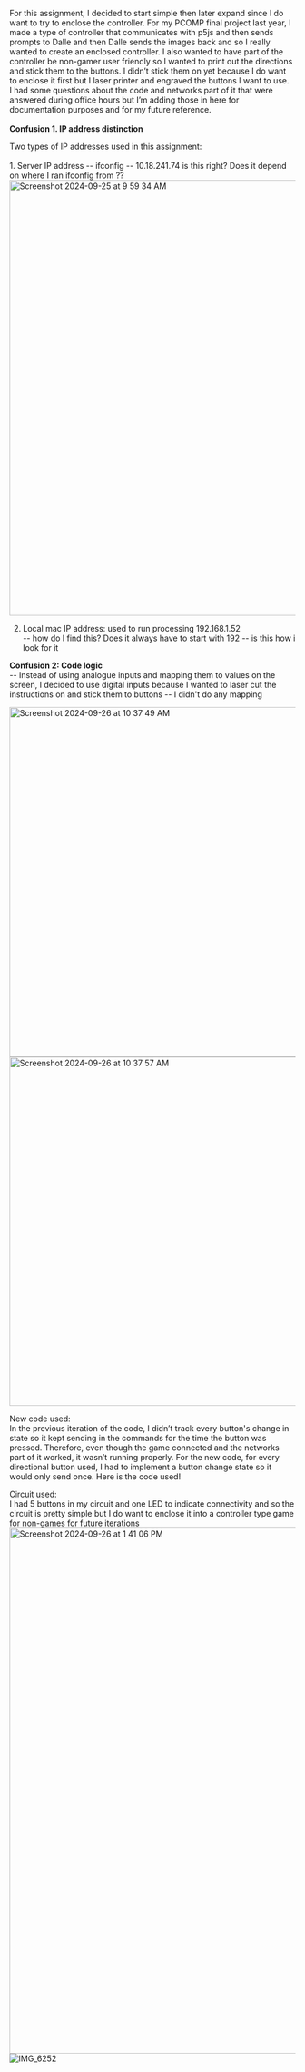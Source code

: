 For this assignment, I decided to start simple then later expand since I do want to try to enclose the controller. For my PCOMP final project last year, I made a type of controller that communicates with p5js and then sends prompts to Dalle and then Dalle sends the images back and so I really wanted to create an enclosed controller. I also wanted to have part of the controller be non-gamer user friendly so I wanted to print out the directions and stick them to the buttons. I didn’t stick them on yet because I do want to enclose it first but I laser printer and engraved the buttons I want to use. </br>
I had some questions about the code and networks part of it that were answered during office hours but I’m adding those in here for documentation purposes and for my future reference.  
</br>
<b>Confusion 1. IP address distinction  </b> </br>

Two types of IP addresses used in this assignment: </br>
</br>1. Server IP address --  ifconfig -- 10.18.241.74 is this right? Does it depend on where I ran ifconfig from ?? </br>
<img width="768" alt="Screenshot 2024-09-25 at 9 59 34 AM" src="https://github.com/user-attachments/assets/ba367367-5e9a-480d-b9f0-e49eead08063">

2. Local mac IP address: used to run processing  192.168.1.52 </br>
-- how do I find this? Does it always have to start with 192 -- is this how i look for it </br>

<b> Confusion 2:  Code logic </b> </br>
-- Instead of using analogue inputs and mapping them to values on the screen, I decided to use digital inputs because I wanted to laser cut the instructions on and stick them to buttons -- I didn't do any mapping 

<img width="617" alt="Screenshot 2024-09-26 at 10 37 49 AM" src="https://github.com/user-attachments/assets/8dee02c1-b299-4cda-a72a-a5dd79a5584a">
<img width="615" alt="Screenshot 2024-09-26 at 10 37 57 AM" src="https://github.com/user-attachments/assets/658241b6-d4a3-460a-af6d-0ee6a815c34e">

New code used: </br>
In the previous iteration of the code, I didn’t track every button's change in state so it kept sending in the commands for the time the button was pressed. Therefore, even though the game connected and the networks part of it worked, it wasn’t running properly. For the new code, for every directional button used, I had to implement a button change state so it would only send once. Here is the code used!  </br>

Circuit used: </br>
I had 5 buttons in my circuit and one LED to indicate connectivity and so the circuit is pretty simple but I do want to enclose it into a controller type game for non-games for future iterations </br>
<img width="927" alt="Screenshot 2024-09-26 at 1 41 06 PM" src="https://github.com/user-attachments/assets/1c5de87a-263a-41c9-bdb5-2266e99129d1">
![IMG_6252](https://github.com/user-attachments/assets/92a8e442-4c8f-4970-96f0-31bfcdaa64ee)



